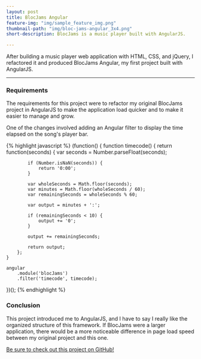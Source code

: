 ```yaml
---
layout: post
title: BlocJams Angular
feature-img: "img/sample_feature_img.png"
thumbnail-path: "img/bloc-jams-angular_3x4.png"
short-description: BlocJams is a music player built with AngularJS.

---
```


After building a music player web application with HTML, CSS, and jQuery, I refactored it and produced BlocJams Angular, my first project built with AngularJS.

***

### Requirements
The requirements for this project were to refactor my original BlocJams project in AngularJS to make the application load quicker and to make it easier to manage and grow.

One of the changes involved adding an Angular filter to display the time elapsed on the song's player bar.

{% highlight javascript %}
(function() {
    function timecode() {
        return function(seconds) {
            var seconds = Number.parseFloat(seconds);
            
            if (Number.isNaN(seconds)) {
                return '0:00';
            }
            
            var wholeSeconds = Math.floor(seconds);
            var minutes = Math.floor(wholeSeconds / 60);
            var remainingSeconds = wholeSeconds % 60;

            var output = minutes + ':';

            if (remainingSeconds < 10) {
                output += '0';   
            }

            output += remainingSeconds;
            
            return output;
        };
    }
    
    angular
        .module('blocJams')
        .filter('timecode', timecode);
})();
{% endhighlight %}

### Conclusion
This project introduced me to AngularJS, and I have to say I really like the organized structure of this framework. If BlocJams were a larger application, there would be a more noticeable difference in page load speed between my original project and this one.

<a href="https://github.com/capncapes/bloc-jams-angular" target="_blank">Be sure to check out this project on GitHub!</a>